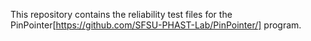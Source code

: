 This repository contains the reliability test files for the PinPointer[https://github.com/SFSU-PHAST-Lab/PinPointer/] program.
